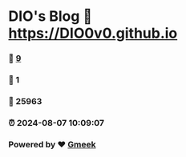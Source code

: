 # DIO's Blog :link: https://DIO0v0.github.io 
### :page_facing_up: [9](https://DIO0v0.github.io/tag.html) 
### :speech_balloon: 1 
### :hibiscus: 25963 
### :alarm_clock: 2024-08-07 10:09:07 
### Powered by :heart: [Gmeek](https://github.com/Meekdai/Gmeek)
